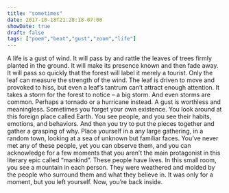 ```yaml
---
title: "sometimes"
date: 2017-10-18T21:28:18-07:00
showDate: true
draft: false
tags: ["poem","beat","gust","zoom","life"]
---
```

A life is a gust of wind.
It will pass by and rattle the leaves of trees firmly planted in the ground.
It will make its presence known and then fade away.
It will pass so quickly that the forest will label it merely a tourist.
Only the leaf can measure the strength of the wind.
The leaf is driven to move and provoked to hiss, but even a leaf’s tantrum can’t attract enough attention.
It takes a storm for the forest to notice – a big storm.
And even storms are common.
Perhaps a tornado or a hurricane instead. A gust is worthless and meaningless.
Sometimes you forget your own existence.
You look around at this foreign place called Earth.
You see people, and you see their habits, emotions, and behaviors. And then you try to put the pieces together and gather a grasping of why.
Place yourself in a any large gathering, in a random town, looking at a sea of unknown but familiar faces.
You’ve never met any of these people, yet you can observe them, and you can acknowledge for a few moments that you aren’t the main protagonist in this literary epic called “mankind”.
These people have lives.
In this small room, you see a mountain in each person.
They were weathered and molded by the people who surround them and what they believe in.
It was only for a moment, but you left yourself.
Now, you’re back inside.
